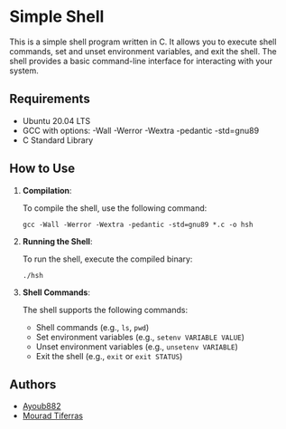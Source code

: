 # Simple Shell

This is a simple shell program written in C. It allows you to execute shell commands, set and unset environment variables, and exit the shell. The shell provides a basic command-line interface for interacting with your system.

## Requirements
- Ubuntu 20.04 LTS
- GCC with options: -Wall -Werror -Wextra -pedantic -std=gnu89
- C Standard Library

## How to Use

1. **Compilation**:

    To compile the shell, use the following command:
    ```shell
    gcc -Wall -Werror -Wextra -pedantic -std=gnu89 *.c -o hsh
    ```

2. **Running the Shell**:

    To run the shell, execute the compiled binary:
    ```shell
    ./hsh
    ```

3. **Shell Commands**:

    The shell supports the following commands:
    - Shell commands (e.g., `ls`, `pwd`)
    - Set environment variables (e.g., `setenv VARIABLE VALUE`)
    - Unset environment variables (e.g., `unsetenv VARIABLE`)
    - Exit the shell (e.g., `exit` or `exit STATUS`)

## Authors

- [Ayoub882](https://github.com/Ayoub882)
- [Mourad Tiferras](https://github.com/M0R4D-Tiferras-self-learning-account)

